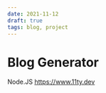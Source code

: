 ```yaml
---
date: 2021-11-12
draft: true
tags: blog, project
---
```

# Blog Generator


Node.JS https://www.11ty.dev
